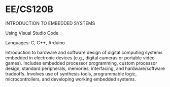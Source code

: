 # EE/CS120B
INTRODUCTION TO EMBEDDED SYSTEMS

Using Visual Studio Code

Languages: C, C++, Arduino

Introduction to hardware and software design of digital computing systems embedded in electronic devices (e.g., digital cameras or portable video games). Includes embedded processor programming, custom processor design, standard peripherals, memories, interfacing, and hardware/software tradeoffs. Involves use of synthesis tools, programmable logic, microcontrollers, and developing working embedded systems.
